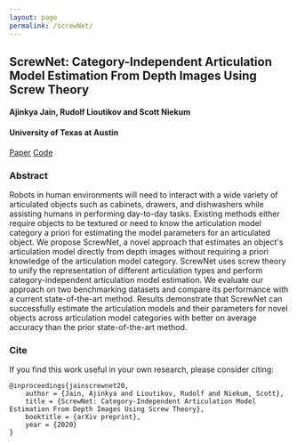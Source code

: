 ```yaml
---
layout: page
permalink: /screwNet/
---
```

## ScrewNet: Category-Independent Articulation Model Estimation From Depth Images Using Screw Theory
#### Ajinkya Jain, Rudolf Lioutikov and Scott Niekum
#### University of Texas at Austin

[Paper](https://arxiv.org/abs/2008.10518) [Code](https://github.com/Pearl-UTexas/ScrewNet)

### Abstract
Robots in human environments will need to interact with a wide variety of articulated objects such as cabinets, drawers, and dishwashers while assisting humans in performing day-to-day tasks. Existing methods either require objects to be textured or need to know the articulation model category a priori for estimating the model parameters for an articulated object. We propose ScrewNet, a novel approach that estimates an object's articulation model directly from depth images without requiring a priori knowledge of the articulation model category. ScrewNet uses screw theory to unify the representation of different articulation types and perform category-independent articulation model estimation. We evaluate our approach on two benchmarking datasets and compare its performance with a current state-of-the-art method. Results demonstrate that ScrewNet can successfully estimate the articulation models and their parameters for novel objects across articulation model categories with better on average accuracy than the prior state-of-the-art method.

### Cite
If you find this work useful in your own research, please consider citing:
```
@inproceedings{jainscrewnet20,
    author = {Jain, Ajinkya and Lioutikov, Rudolf and Niekum, Scott},
    title = {ScrewNet: Category-Independent Articulation Model Estimation From Depth Images Using Screw Theory},
    booktitle = {arXiv preprint},
    year = {2020}
}
```
